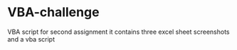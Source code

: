 # VBA-challenge
VBA script for second assignment
it contains three excel sheet screenshots and a vba script
